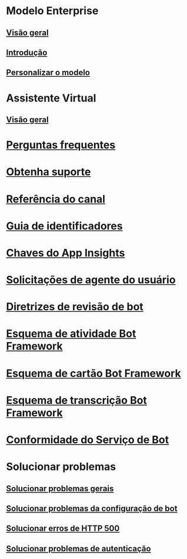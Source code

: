 # Modelo Enterprise
## [Visão geral](../v4sdk/bot-builder-enterprise-template-overview.md)
## [Introdução](../v4sdk/bot-builder-enterprise-template-getting-started.md)
## [Personalizar o modelo](../v4sdk/bot-builder-enterprise-template-customize.md)
# Assistente Virtual 
## [Visão geral](../v4sdk/bot-builder-virtual-assistant-introduction.md)
# [Perguntas frequentes](../bot-service-resources-bot-framework-faq.md)
# [Obtenha suporte](../bot-service-resources-links-help.md)
# [Referência do canal](../bot-service-channels-reference.md)
# [Guia de identificadores](../bot-service-resources-identifiers-guide.md)
# [Chaves do App Insights](../bot-service-resources-app-insights-keys.md)
# [Solicitações de agente do usuário](../bot-service-resources-user-agent.md)
# [Diretrizes de revisão de bot](../bot-service-review-guidelines.md)
# [Esquema de atividade Bot Framework](https://aka.ms/botSpecs-activitySchema)
# [Esquema de cartão Bot Framework](https://aka.ms/botSpecs-cardSchema)
# [Esquema de transcrição Bot Framework](https://aka.ms/botSpecs-transcripts)
# [Conformidade do Serviço de Bot](../v4sdk/bot-service-compliance.md)
# Solucionar problemas
## [Solucionar problemas gerais](../bot-service-troubleshoot-general-problems.md)
## [Solucionar problemas da configuração de bot](../bot-service-troubleshoot-bot-configuration.md)
## [Solucionar erros de HTTP 500](../bot-service-troubleshoot-500-errors.md)
## [Solucionar problemas de autenticação](../bot-service-troubleshoot-authentication-problems.md)
